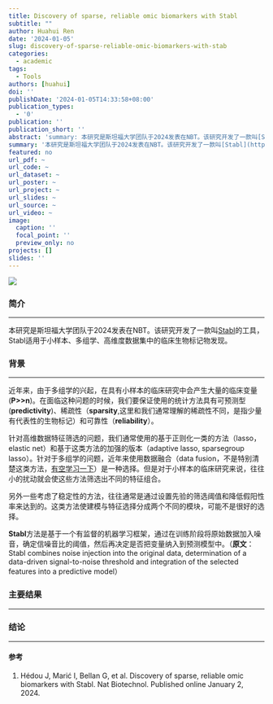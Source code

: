 ```yaml
---
title: Discovery of sparse, reliable omic biomarkers with Stabl
subtitle: ""
author: Huahui Ren
date: '2024-01-05'
slug: discovery-of-sparse-reliable-omic-biomarkers-with-stab
categories:
  - academic
tags:
  - Tools
authors: [huahui]
doi: ''
publishDate: '2024-01-05T14:33:58+08:00'
publication_types:
  - '0'
publication: ''
publication_short: ''
abstract: 'summary: 本研究是斯坦福大学团队于2024发表在NBT。该研究开发了一款叫[Stabl](https://github.com/gregbellan/Stabl)的工具，Stabl适用于小样本、多组学、高维度数据集中的临床生物标记物发现。'
summary: '本研究是斯坦福大学团队于2024发表在NBT。该研究开发了一款叫[Stabl](https://github.com/gregbellan/Stabl)的工具，Stabl适用于小样本、多组学、高维度数据集中的临床生物标记物发现。'
featured: no
url_pdf: ~
url_code: ~
url_dataset: ~
url_poster: ~
url_project: ~
url_slides: ~
url_source: ~
url_video: ~
image:
  caption: ''
  focal_point: ''
  preview_only: no
projects: []
slides: ''
---
```



![](images/featured.png)

### 简介
***
本研究是斯坦福大学团队于2024发表在NBT。该研究开发了一款叫[Stabl](https://github.com/gregbellan/Stabl)的工具，Stabl适用于小样本、多组学、高维度数据集中的临床生物标记物发现。


### 背景
***
近年来，由于多组学的兴起，在具有小样本的临床研究中会产生大量的临床变量(**P>>n**)。在面临这种问题的时候，我们要保证使用的统计方法具有可预测型(**predictivity**)、稀疏性（**sparsity**,这里和我们通常理解的稀疏性不同，是指少量有代表性的生物标记）和可靠性（**reliability**）。

针对高维数据特征筛选的问题，我们通常使用的基于正则化一类的方法（lasso，elastic net）和基于这类方法的加强的版本（adaptive lasso, sparsegroup lasso）。针对于多组学的问题，近年来使用数据融合（data fusion，不是特别清楚这类方法，[有空学习一下](https://www.pnas.org/doi/10.1073/pnas.2202113119)）是一种选择。但是对于小样本的临床研究来说，往往小的扰动就会使这些方法筛选出不同的特征组合。

另外一些考虑了稳定性的方法，往往通常是通过设置先验的筛选阈值和降低假阳性率来达到的。这类方法使建模与特征选择分成两个不同的模块，可能不是很好的选择。

**Stabl**方法是基于一个有监督的机器学习框架，通过在训练阶段将原始数据加入噪音，确定信噪音比的阈值，然后再决定是否把变量纳入到预测模型中。（**原文**：Stabl combines noise injection into the original data, determination of a data-driven signal-to-noise threshold and integration of the selected features into a predictive model）

### 主要结果
***




### 结论
***


#### 参考

1. Hédou J, Marić I, Bellan G, et al. Discovery of sparse, reliable omic biomarkers with Stabl. Nat Biotechnol. Published online January 2, 2024.



